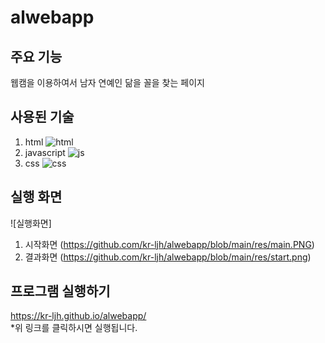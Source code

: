 # alwebapp
## 주요 기능
웹캠을 이용하여서 남자 연예인 닮을 꼴을 찾는 페이지
## 사용된 기술
  1. html
 ![html](https://img.shields.io/badge/HTML-239120?style=for-the-badge&logo=html5&logoColor=white)
  2. javascript
![js](https://img.shields.io/badge/JavaScript-F7DF1E?style=for-the-badge&logo=JavaScript&logoColor=white)
  3. css
![css](https://img.shields.io/badge/CSS-239120?&style=for-the-badge&logo=css3&logoColor=white)

## 실행 화면 
![실행화면]
  1. 시작화면
(https://github.com/kr-ljh/alwebapp/blob/main/res/main.PNG)
  2. 결과화면
(https://github.com/kr-ljh/alwebapp/blob/main/res/start.png)


## 프로그램 실행하기 
 https://kr-ljh.github.io/alwebapp/
<br> *위 링크를 클릭하시면 실행됩니다. 
